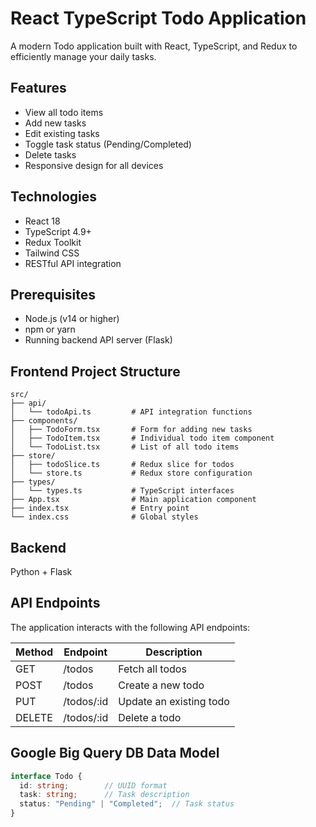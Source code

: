 # React TypeScript Todo Application

A modern Todo application built with React, TypeScript, and Redux to efficiently manage your daily tasks.

## Features

- View all todo items
- Add new tasks
- Edit existing tasks
- Toggle task status (Pending/Completed)
- Delete tasks
- Responsive design for all devices

## Technologies

- React 18
- TypeScript 4.9+
- Redux Toolkit
- Tailwind CSS
- RESTful API integration

## Prerequisites

- Node.js (v14 or higher)
- npm or yarn
- Running backend API server (Flask)

## Frontend Project Structure

```
src/
├── api/
│   └── todoApi.ts         # API integration functions
├── components/
│   ├── TodoForm.tsx       # Form for adding new tasks
│   ├── TodoItem.tsx       # Individual todo item component
│   └── TodoList.tsx       # List of all todo items
├── store/
│   ├── todoSlice.ts       # Redux slice for todos
│   └── store.ts           # Redux store configuration
├── types/
│   └── types.ts           # TypeScript interfaces
├── App.tsx                # Main application component
├── index.tsx              # Entry point
└── index.css              # Global styles
```

## Backend
Python + Flask

## API Endpoints

The application interacts with the following API endpoints:

| Method | Endpoint | Description |
|--------|----------|-------------|
| GET    | /todos   | Fetch all todos |
| POST   | /todos   | Create a new todo |
| PUT    | /todos/:id | Update an existing todo |
| DELETE | /todos/:id | Delete a todo |

## Google Big Query DB Data Model

```typescript
interface Todo {
  id: string;        // UUID format
  task: string;      // Task description
  status: "Pending" | "Completed";  // Task status
}
```
